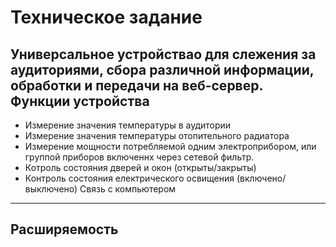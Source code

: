 Техническое задание
===================
Универсальное устройствао для слежения за аудиториями, сбора различной информации, обработки и передачи на веб-сервер.
Функции устройства
------------------
* Измерение значения температуры в аудитории
* Измерение значения температуры отопительного радиатора
* Измерение мощности потребляемой одним электроприбором, или группой приборов включеннх через сетевой фильтр.
* Котроль состояния дверей и окон (открыты/закрыты)
* Контроль состояния електрического освищения (включено/выключено)
Связь с компьютером
-------------------
Расширяемость
-------------


